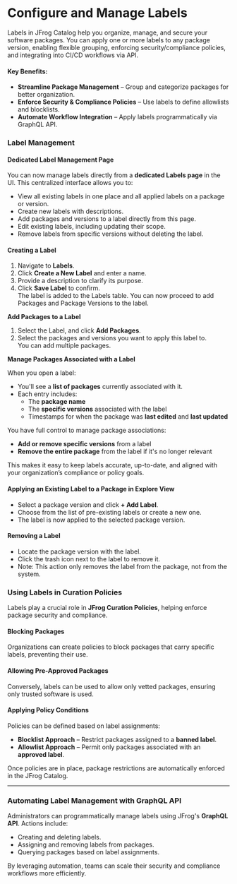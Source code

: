 # Configure and Manage Labels

Labels in JFrog Catalog help you organize, manage, and secure your software packages. You can apply one or more labels to any package version, enabling flexible grouping, enforcing security/compliance policies, and integrating into CI/CD workflows via API.

#### **Key Benefits:**

* **Streamline Package Management** – Group and categorize packages for better organization.
* **Enforce Security & Compliance Policies** – Use labels to define allowlists and blocklists.
* **Automate Workflow Integration** – Apply labels programmatically via GraphQL API.

### **Label Management**

#### Dedicated Label Management Page

You can now manage labels directly from a **dedicated Labels page** in the UI. This centralized interface allows you to:

* View all existing labels in one place and all applied labels on a package or version.
* Create new labels with descriptions.&#x20;
* Add packages and versions to a label directly from this page.
* Edit existing labels, including updating their scope.
* Remove labels from specific versions without deleting the label.

#### **Creating a Label**

1. Navigate to **Labels**.
2. Click **Create a New Label** and enter a name.
3. Provide a description to clarify its purpose.
4. Click **Save Label** to confirm. \
   The label is added to the Labels table. You can now proceed to add Packages and Package Versions to the label. &#x20;

**Add Packages to a Label**

1. Select the Label, and click **Add Packages**.&#x20;
2. Select the packages and versions you want to apply this label to. \
   You can add multiple packages.&#x20;

**Manage Packages Associated with a Label**

When you open a label:

* You'll see a **list of packages** currently associated with it.
* Each entry includes:
  * The **package name**
  * The **specific versions** associated with the label
  * Timestamps for when the package was **last edited** and **last updated**

You have full control to manage package associations:

* **Add or remove specific versions** from a label
* **Remove the entire package** from the label if it's no longer relevant

This makes it easy to keep labels accurate, up-to-date, and aligned with your organization’s compliance or policy goals.

#### **Applying an Existing Label to a Package in Explore View**

* Select a package version and click **+ Add Label**.
* Choose from the list of pre-existing labels or create a new one.&#x20;
* The label is now applied to the selected package version.

#### **Removing a Label**

* Locate the package version with the label.
* Click the trash icon next to the label to remove it.
* Note: This action only removes the label from the package, not from the system.

### **Using Labels in Curation Policies**

Labels play a crucial role in **JFrog Curation Policies**, helping enforce package security and compliance.

#### **Blocking Packages**

Organizations can create policies to block packages that carry specific labels, preventing their use.

#### **Allowing Pre-Approved Packages**

Conversely, labels can be used to allow only vetted packages, ensuring only trusted software is used.

#### **Applying Policy Conditions**

Policies can be defined based on label assignments:

* **Blocklist Approach** – Restrict packages assigned to a **banned label**.
* **Allowlist Approach** – Permit only packages associated with an **approved label**.

Once policies are in place, package restrictions are automatically enforced in the JFrog Catalog.

***

### **Automating Label Management with GraphQL API**

Administrators can programmatically manage labels using JFrog's **GraphQL API**. Actions include:

* Creating and deleting labels.
* Assigning and removing labels from packages.
* Querying packages based on label assignments.

By leveraging automation, teams can scale their security and compliance workflows more efficiently.

